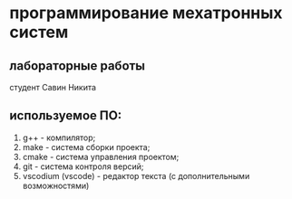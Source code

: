 # программирование мехатронных систем

## лабораторные работы

студент Савин Никита

## используемое ПО:

1. g++ - компилятор;
2. make - система сборки проекта;
3. cmake - система управления проектом;
4. git - система контроля версий;
5. vscodium (vscode) - редактор текста (с дополнительными возможностями)